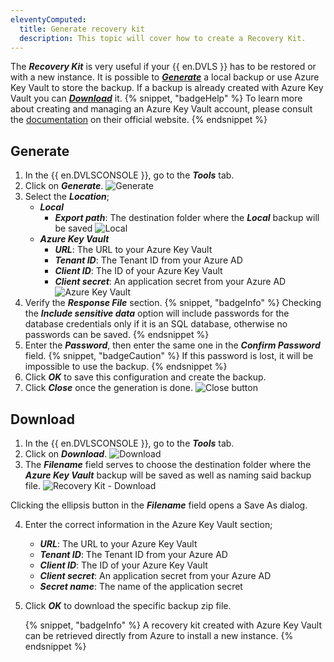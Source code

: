 ```yaml
---
eleventyComputed:
  title: Generate recovery kit
  description: This topic will cover how to create a Recovery Kit.
---
```

The ***Recovery Kit*** is very useful if your {{ en.DVLS }} has to be restored or with a new instance. It is possible to [***Generate***](#generate) a local backup or use Azure Key Vault to store the backup. If a backup is already created with Azure Key Vault you can [***Download***](#download) it.
{% snippet, "badgeHelp" %}
To learn more about creating and managing an Azure Key Vault account, please consult the [documentation](https://learn.microsoft.com/en-us/azure/key-vault/) on their official website.
{% endsnippet %}

## Generate
1. In the {{ en.DVLSCONSOLE }}, go to the ***Tools*** tab.
1. Click on ***Generate***.
![Generate](https://cdnweb.devolutions.net/docs/docs_en_server_ServerOp0037.png)
1. Select the ***Location***;
    * ***Local***
        * ***Export path***: The destination folder where the ***Local*** backup will be saved
![Local](https://cdnweb.devolutions.net/docs/docs_en_server_ServerOp0038.png)
    * ***Azure Key Vault***
        * ***URL***: The URL to your Azure Key Vault
        * ***Tenant ID***: The Tenant ID from your Azure AD
        * ***Client ID***: The ID of your Azure Key Vault
        * ***Client secret***: An application secret from your Azure AD
![Azure Key Vault](https://cdnweb.devolutions.net/docs/docs_en_server_ServerOp0039.png)
4. Verify the ***Response File*** section.
   {% snippet, "badgeInfo" %}
   Checking the ***Include sensitive data*** option will include passwords for the database credentials only if it is an SQL database, otherwise no passwords can be saved.
   {% endsnippet %}
1. Enter the ***Password***, then enter the same one in the ***Confirm Password*** field.
   {% snippet, "badgeCaution" %}
   If this password is lost, it will be impossible to use the backup.
   {% endsnippet %}
1. Click ***OK*** to save this configuration and create the backup.
1. Click ***Close*** once the generation is done.
![Close button](https://cdnweb.devolutions.net/docs/docs_en_server_ServerOp0040.png)

## Download 
1. In the {{ en.DVLSCONSOLE }}, go to the ***Tools*** tab.
1. Click on ***Download***.
![Download](https://cdnweb.devolutions.net/docs/docs_en_server_ServerOp0041.png)
1. The ***Filename*** field serves to choose the destination folder where the ***Azure Key Vault*** backup will be saved as well as naming said backup file.
![Recovery Kit - Download](https://cdnweb.devolutions.net/docs/docs_en_server_ServerOp0042.png)

Clicking the ellipsis button in the ***Filename*** field opens a Save As dialog.

4. Enter the correct information in the Azure Key Vault section;
    * ***URL***: The URL to your Azure Key Vault
    * ***Tenant ID***: The Tenant ID from your Azure AD
    * ***Client ID***: The ID of your Azure Key Vault
    * ***Client secret***: An application secret from your Azure AD
    * ***Secret name***: The name of the application secret
5. Click ***OK*** to download the specific backup zip file.

   {% snippet, "badgeInfo" %}
  A recovery kit created with Azure Key Vault can be retrieved directly from Azure to install a new instance. 
   {% endsnippet %}
